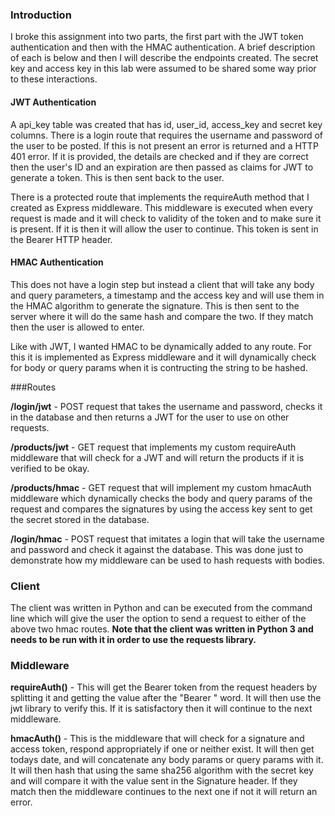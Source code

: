 ### Introduction

I broke this assignment into two parts, the first part with the JWT token authentication and then with the HMAC authentication. A brief description of each is below and then I will describe the endpoints created. The secret key and access key in this lab were assumed to be shared some way prior to these interactions.



#### JWT Authentication

A api_key table was created that has id, user_id, access_key and secret key columns. There is a login route that requires the username and password of the user to be posted. If this is not present an error is returned and a HTTP 401 error. If it is provided, the details are checked and if they are correct then the user's ID and an expiration are then passed as claims for JWT to generate a token. This is then sent back to the user.

There is a protected route that implements the requireAuth method that I created as Express middleware. This middleware is executed when every request is made and it will check to validity of the token and to make sure it is present. If it is then it will allow the user to continue. This token is sent in the Bearer HTTP header.



#### HMAC Authentication

This does not have a login step but instead a client that will take any body and query parameters, a timestamp and the access key and will use them in the HMAC algorithm to generate the signature. This is then sent to the server where it will do the same hash and compare the two. If they match then the user is allowed to enter.

Like with JWT, I wanted HMAC to be dynamically added to any route. For this it is implemented as Express middleware and it will dynamically check for body or query params when it is contructing the string to be hashed.



###Routes

**/login/jwt** - POST request that takes the username and password, checks it in the database and then returns a JWT for the user to use on other requests.

**/products/jwt** - GET request that implements my custom requireAuth middleware that will check for a JWT and will return the products if it is verified to be okay.

**/products/hmac** - GET request that will implement my custom hmacAuth middleware which dynamically checks the body and query params of the request and compares the signatures by using the access key sent to get the secret stored in the database.

**/login/hmac** - POST request that imitates a login that will take the username and password and check it against the database. This was done just to demonstrate how my middleware can be used to hash requests with bodies.



### Client

The client was written in Python and can be executed from the command line which will give the user the option to send a request to either of the above two hmac routes. **Note that the client was written in Python 3 and needs to be run with it in order to use the requests library.**



### Middleware

**requireAuth()** - This will get the Bearer token from the request headers by splitting it and getting the value after the "Bearer " word. It will then use the jwt library to verify this. If it is satisfactory then it will continue to the next middleware.

**hmacAuth()** - This is the middleware that will check for a signature and access token, respond appropriately if one or neither exist. It will then get todays date, and will concatenate any body params or query params with it. It will then hash that using the same sha256 algorithm with the secret key and will compare it with the value sent in the Signature header. If they match then the middleware continues to the next one if not it will return an error.





